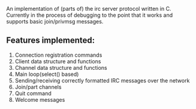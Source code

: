 An implementation of (parts of) the irc server protocol written in C. Currently in the process of debugging to the point that it works and supports basic join/privmsg messages.

## Features implemented:

1. Connection registration commands
2. Client data structure and functions
3. Channel data structure and functions
4. Main loop(select() based)
5. Sending/receiving correctly formatted IRC messages over the network
6. Join/part channels
7. Quit command
8. Welcome messages
